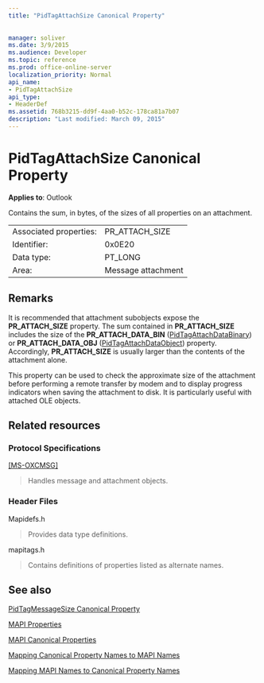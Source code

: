 ```yaml
---
title: "PidTagAttachSize Canonical Property"
 
 
manager: soliver
ms.date: 3/9/2015
ms.audience: Developer
ms.topic: reference
ms.prod: office-online-server
localization_priority: Normal
api_name:
- PidTagAttachSize
api_type:
- HeaderDef
ms.assetid: 768b3215-dd9f-4aa0-b52c-178ca81a7b07
description: "Last modified: March 09, 2015"
---
```


# PidTagAttachSize Canonical Property

  
  
**Applies to**: Outlook 
  
Contains the sum, in bytes, of the sizes of all properties on an attachment. 
  
|||
|:-----|:-----|
|Associated properties:  <br/> |PR_ATTACH_SIZE  <br/> |
|Identifier:  <br/> |0x0E20  <br/> |
|Data type:  <br/> |PT_LONG  <br/> |
|Area:  <br/> |Message attachment  <br/> |
   
## Remarks

It is recommended that attachment subobjects expose the **PR_ATTACH_SIZE** property. The sum contained in **PR_ATTACH_SIZE** includes the size of the **PR_ATTACH_DATA_BIN** ([PidTagAttachDataBinary](pidtagattachdatabinary-canonical-property.md)) or **PR_ATTACH_DATA_OBJ** ([PidTagAttachDataObject](pidtagattachdataobject-canonical-property.md)) property. Accordingly, **PR_ATTACH_SIZE** is usually larger than the contents of the attachment alone. 
  
This property can be used to check the approximate size of the attachment before performing a remote transfer by modem and to display progress indicators when saving the attachment to disk. It is particularly useful with attached OLE objects. 
  
## Related resources

### Protocol Specifications

[[MS-OXCMSG]](http://msdn.microsoft.com/library/7fd7ec40-deec-4c06-9493-1bc06b349682%28Office.15%29.aspx)
  
> Handles message and attachment objects.
    
### Header Files

Mapidefs.h
  
> Provides data type definitions.
    
mapitags.h
  
> Contains definitions of properties listed as alternate names.
    
## See also



[PidTagMessageSize Canonical Property](pidtagmessagesize-canonical-property.md)


[MAPI Properties](mapi-properties.md)
  
[MAPI Canonical Properties](mapi-canonical-properties.md)
  
[Mapping Canonical Property Names to MAPI Names](mapping-canonical-property-names-to-mapi-names.md)
  
[Mapping MAPI Names to Canonical Property Names](mapping-mapi-names-to-canonical-property-names.md)

